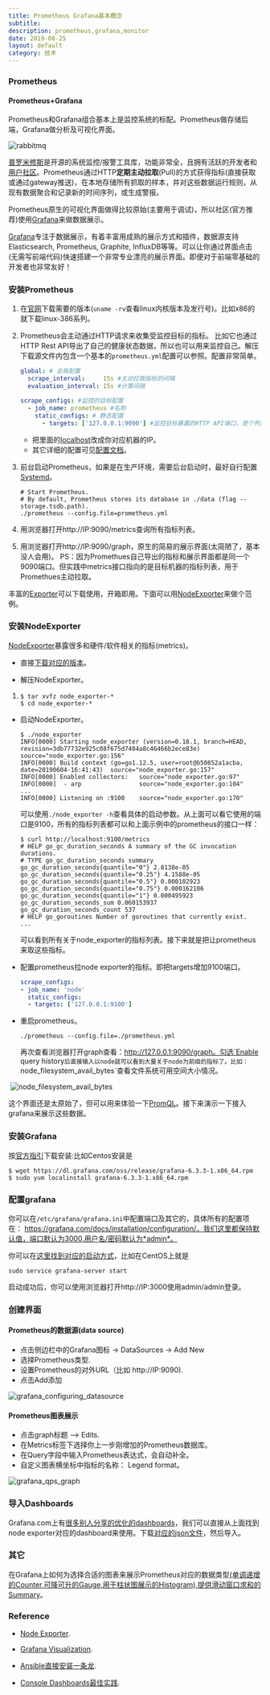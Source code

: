 ```yaml
---
title: Prometheus Grafana基本概念
subtitle: 
description: prometheus,grafana,monitor
date: 2019-08-25
layout: default
category: 技术
---
```




### Prometheus

#### Prometheus+Grafana

Prometheus和Grafana组合基本上是监控系统的标配。Prometheus做存储后端，Grafana做分析及可视化界面。

![rabbitmq](/Users/zhongwen/截图存放/rabbitmq.png)

[普罗米修斯](https://prometheus.io)是开源的系统监控/报警工具库，功能非常全，且拥有活跃的开发者和[用户社区](https://prometheus.io/community/)。Prometheus通过HTTP**定期主动拉取**(Pull)的方式获得指标(直接获取或通过gateway推送)，在本地存储所有抓取的样本，并对这些数据运行规则，从现有数据聚合和记录新的时间序列，或生成警报。

Prometheus原生的可视化界面做得比较原始(主要用于调试)，所以社区(官方推荐)使用[Grafana](https://grafana.com/)来做数据展示。

[Grafana](https://grafana.com/)专注于数据展示，有着丰富用成熟的展示方式和插件，数据源支持Elasticsearch, Prometheus, Graphite, InfluxDB等等。可以让你通过界面点击(无需写前端代码)快速搭建一个非常专业漂亮的展示界面。即便对于前端零基础的开发者也非常友好！

### 安装Prometheus

1. 在[官网](https://prometheus.io/download/)下载需要的版本(`uname -rv`查看linux内核版本及发行号)。比如x86的就下载linux-386系列。

2. Prometheus会主动通过HTTP请求来收集受监控目标的指标。 比如它也通过HTTP Rest API导出了自己的健康状态数据，所以也可以用来监控自己。解压下载源文件内包含一个基本的`prometheus.yml`配置可以参照。配置非常简单。

   ```yaml
   global: # 全局配置
     scrape_interval:     15s #主动拉取指标的间隔
     evaluation_interval: 15s #计算间隔
   
   scrape_configs: #监控的目标配置
     - job_name: prometheus #名称 
       static_configs: # 静态配置
         - targets: ['127.0.0.1:9090'] #监控目标暴露的HTTP API端口，是个列表
   ```

   * 把里面的<u>localhost</u>改成你对应机器的IP。
   * 其它详细的配置可见[配置文档](https://prometheus.io/docs/prometheus/latest/configuration/configuration/)。

3. 前台启动Prometheus，如果是在生产环境，需要后台启动时，最好自行配置[Systemd](https://www.wikiwand.com/en/Systemd)。

   ```shell
   # Start Prometheus.
   # By default, Prometheus stores its database in ./data (flag --storage.tsdb.path).
   ./prometheus --config.file=prometheus.yml
   ```

4. 用浏览器打开http://IP:9090/metrics查询所有指标列表。

5. 用浏览器打开http://IP:9090/graph，原生的简易的展示界面(太简陋了，基本没人会用)。
   PS：因为Promethues自己导出的指标和展示界面都是同一个9090端口。但实践中metrics接口指向的是目标机器的指标列表，用于Promethues主动拉取。

丰富的[Exporter](https://prometheus.io/download/)可以下载使用，开箱即用。下面可以用[NodeExporter](https://github.com/prometheus/node_exporter)来做个范例。

### 安装NodeExporter

[NodeExporter](https://github.com/prometheus/node_exporter)暴露很多和硬件/软件相关的指标(metrics)。

* 直接[下载对应的版本](https://github.com/prometheus/node_exporter/releases)。

* 解压NodeExporter。

1. ```shell
   $ tar xvfz node_exporter-*
   $ cd node_exporter-*
   ```

* 启动NodeExporter。

  ```shell
  $ ./node_exporter
  INFO[0000] Starting node_exporter (version=0.18.1, branch=HEAD, revision=3db77732e925c08f675d7404a8c46466b2ece83e)  source="node_exporter.go:156"
  INFO[0000] Build context (go=go1.12.5, user=root@b50852a1acba, date=20190604-16:41:43)  source="node_exporter.go:157"
  INFO[0000] Enabled collectors:   source="node_exporter.go:97"
  INFO[0000]  - arp                source="node_exporter.go:104"
  ...
  INFO[0000] Listening on :9100    source="node_exporter.go:170"
  ```

  可以使用`./node_exporter -h`查看具体的启动参数。从上面可以看它使用的端口是9100，所有的指标列表都可以和上面示例中的prometheus的接口一样：

  ```shell
  $ curl http://localhost:9100/metrics
  # HELP go_gc_duration_seconds A summary of the GC invocation durations.
  # TYPE go_gc_duration_seconds summary
  go_gc_duration_seconds{quantile="0"} 2.8138e-05
  go_gc_duration_seconds{quantile="0.25"} 4.1588e-05
  go_gc_duration_seconds{quantile="0.5"} 0.000102923
  go_gc_duration_seconds{quantile="0.75"} 0.000162106
  go_gc_duration_seconds{quantile="1"} 0.000495923
  go_gc_duration_seconds_sum 0.060153937
  go_gc_duration_seconds_count 537
  # HELP go_goroutines Number of goroutines that currently exist.
  ...
  ```

  可以看到所有关于node_exporter的指标列表。接下来就是把让prometheus来取这些指标。

* 配置prometheus拉node exporter的指标。即把targets增加9100端口。

  ```yaml
  scrape_configs:
  - job_name: 'node'
    static_configs:
    - targets: ['127.0.0.1:9100']
  ```

* 重启prometheus。

  ```shell
  ./prometheus --config.file=./prometheus.yml
  ```

  再次查看浏览器打开graph查看：http://127.0.0.1:9090/graph。勾选`Enable query history`后直接输入以node就可以看到大量关于node为前缀的指标了。比如：`node_filesystem_avail_bytes`查看文件系统可用空间大小情况。

​      ![node_filesystem_avail_bytes](/Users/zhongwen/截图存放/node_filesystem_avail_bytes.jpg)

这个界面还是太原始了，但可以用来体验一下[PromQL](https://prometheus.io/docs/prometheus/latest/querying/basics/)。接下来演示一下接入grafana来展示这些数据。

### 安装Grafana

按[官方指引](https://grafana.com/grafana/download)下载安装:比如Centos安装是

```shell
$ wget https://dl.grafana.com/oss/release/grafana-6.3.3-1.x86_64.rpm 
$ sudo yum localinstall grafana-6.3.3-1.x86_64.rpm 
```

### 配置grafana

你可以在`/etc/grafana/grafana.ini`中配置端口及其它的，具体所有的配置项在： https://grafana.com/docs/installation/configuration/，我们这里都保持默认值，端口默认为3000.用户名/密码默认为*admin*。

你可以在[这里找到对应的启动方式](https://grafana.com/docs/installation/)，比如在CentOS上就是

```shell
sudo service grafana-server start
```

启动成功后，你可以使用浏览器打开http://IP:3000使用admin/admin登录。

### 创建界面

#### Prometheus的数据源(data  source)

* 点击侧边栏中的Grafana图标 -> DataSources -> Add New
* 选择Prometheus类型.
* 设置Prometheus的对外URL（比如 http://IP:9090).
* 点击Add添加

![grafana_configuring_datasource](/Users/zhongwen/截图存放/grafana_configuring_datasource.png)

#### Prometheus图表展示

* 点击graph标题 --> Edits.
* 在Metrics标签下选择你上一步刚增加的Prometheus数据库。
* 在Query字段中输入Prometheus表达式，会自动补全。
* 自定义图表横坐标中指标的名称： Legend format。

![grafana_qps_graph](/Users/zhongwen/截图存放/grafana_qps_graph.png)

### 导入Dashboards

Grafana.com上有[很多别人分享的优化的dashboards](https://grafana.com/dashboards)，我们可以直接从上面找到node exporter对应的dashboard来使用。下载[对应的json文件](https://grafana.com/grafana/dashboards/10645)，然后导入。

### 其它

在Grafana上如何为选择合适的图表来展示Prometheus对应的数据类型[(单调递增的Counter,可降可升的Gauge,用于柱状图展示的Histogram),提供滑动窗口求和的Summary](https://prometheus.io/docs/concepts/metric_types/)。

### Reference

* [Node Exporter](https://prometheus.io/docs/guides/node-exporter/).

* [Grafana Visualization](https://prometheus.io/docs/visualization/grafana/).

* [Ansible直接安装一条龙](https://github.com/MiteshSharma/PrometheusWithGrafana).

* [Console Dashboards最佳实践]( https://prometheus.io/docs/practices/consoles/).